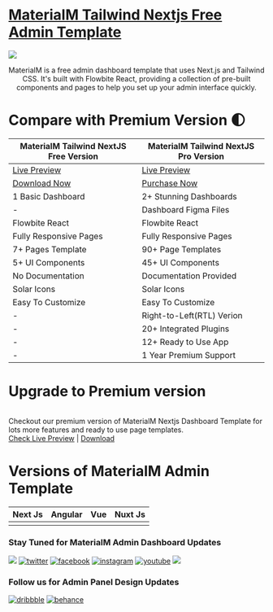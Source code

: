 
# <a href="https://materialm-tailwind-nextjs-free.vercel.app/">MaterialM Tailwind Nextjs Free Admin Template</a>

<!-- Main image of Template -->
<a target="_blank" href="https://www.wrappixel.com/templates/materialm-free-nextjs-admin-template/">
  <img src="https://www.wrappixel.com/wp-content/uploads/2024/08/MaterialM_Free_version.jpg" />
</a>


<p style="text-align:center;">MaterialM is a free admin dashboard template that uses Next.js and Tailwind CSS. It's built with Flowbite React, providing a collection of pre-built components and pages to help you set up your admin interface quickly.
</p>

# Compare with Premium Version 🌓

<table>
<thead>
<tr>
<th>MaterialM Tailwind NextJS Free Version</th>
<th>MaterialM Tailwind NextJS Pro Version</th>
</tr>
</thead>
<tbody>
<tr>
  <td>
    <a href="https://materialm-tailwind-nextjs-free.vercel.app/">Live Preview</a>
  </td>
  <td>
  <a href="https://material-m-nextjs-main.vercel.app/">Live Preview</a>
  </td>
</tr>
<tr>
  <td>
    <a href="https://www.wrappixel.com/templates/materialm-free-nextjs-admin-template/">Download Now</a>
  </td>
  <td>
    <a href="https://www.wrappixel.com/templates/materialm-next-js-tailwind-dashboard-template/?ref=33">Purchase Now</a>
  </td>
</tr>
<tr>
  <td>
  1 Basic Dashboard
  </td>
  <td>
  2+ Stunning Dashboards
  </td>
</tr>
<tr>
  <td>
  -
  </td>
  <td>
  Dashboard Figma Files
  </td>
</tr>
<tr>
  <td>
  Flowbite React
  </td>
  <td>
  Flowbite React
  </td>
</tr>
<tr>
  <td>
  Fully Responsive Pages
  </td>
  <td>
  Fully Responsive Pages
  </td>
</tr>
<tr>
  <td>
  7+ Pages Template
  </td>
  <td>
  90+ Page Templates
  </td>
</tr>
<tr>
  <td>
  5+ UI Components
  </td>
  <td>
  45+ UI Components
  </td>
</tr>
<tr>
  <td>
  No Documentation
  </td>
  <td>
  Documentation Provided
  </td>
</tr>
<tr>
  <td>
  Solar Icons
  </td>
  <td>
  Solar Icons
  </td>
</tr>
<tr>
  <td>
  Easy To Customize
  </td>
  <td>
  Easy To Customize
  </td>
</tr>
<tr>
  <td>
  -
  </td>
  <td>
  Right-to-Left(RTL) Verion
  </td>
</tr>
<tr>
  <td>
  -
  </td>
  <td>
  20+ Integrated Plugins
  </td>
</tr>
<tr>
  <td>
  -
  </td>
  <td>
  12+ Ready to Use App
  </td>
</tr>
<tr>
  <td>
  -
  </td>
  <td>
  1 Year Premium Support
  </td>
</tr>
</tbody>
</table>



# Upgrade to Premium version

<a target="_blank" href="https://www.wrappixel.com/templates/materialm-next-js-tailwind-dashboard-template/?ref=33">
  <img src="https://www.wrappixel.com/wp-content/uploads/edd/2024/08/materialm-nextjs-admin-dashboard.jpg" alt="">
</a>
<p>
  Checkout our premium version of MaterialM Nextjs Dashboard Template for lots more features and ready to use page templates.<br>
  <a href="https://material-m-nextjs-main.vercel.app/">Check Live Preview</a> | <a href="https://www.wrappixel.com/templates/materialm-next-js-tailwind-dashboard-template/?ref=33">Download</a>
</p>

<!-- Versions of Template -->
# Versions of MaterialM Admin Template
<table>
<thead>
<tr>
<th>Next Js</th>
<th>Angular</th>
<th>Vue</th>
<th>Nuxt Js</th>
</tr>
</thead>
<tbody>
<tr>
<td>
  <a href="https://www.wrappixel.com/templates/materialm-next-js-tailwind-dashboard-template/?ref=33" width="150px">
    <img src="https://www.wrappixel.com/wp-content/uploads/edd/2024/08/materialm-nextjs-admin-dashboard.jpg" alt="" style="max-width:150px;">
  </a>
</td>
<td>
  <a href="https://www.wrappixel.com/templates/spike-angular-admin-template/" rel="nofollow" width="150px">
    <img src="https://www.wrappixel.com/wp-content/uploads/edd/2024/05/spike-angular-admin-wpn.jpg" alt="" style="max-width:150px;">
  </a>
</td>
<td>
  <a href="https://www.wrappixel.com/templates/spike-vuejs-admin-dashboard/" rel="nofollow" width="150px">
    <img src="https://www.wrappixel.com/wp-content/uploads/edd/2024/05/spike-vuejs-vuetify-admin-wpn.jpg" alt="" style="max-width:150px;">
  </a>
</td>
<td>
  <a href="https://www.wrappixel.com/templates/spike-nuxtjs-admin-template/" rel="nofollow" width="150px">
    <img src="https://www.wrappixel.com/wp-content/uploads/edd/2024/05/spike-nuxtjs-admin-wpn.jpg" alt="" style="max-width:150px;">
  </a>
</td>
</td>
  
</tr>
</tbody>
</table>





### Stay Tuned for MaterialM Admin Dashboard Updates

[![](https://img.shields.io/badge/GitHub-100000?style=for-the-badge&logo=github&logoColor=white)](https://github.com/wrappixel)  [![twitter](https://img.shields.io/badge/twitter-x?style=for-the-badge&logo=x&logoColor=white&color=%230f1419)](https://twitter.com/wrappixel)  [![facebook](https://img.shields.io/badge/facebook-logo?style=for-the-badge&logo=facebook&logoColor=white&color=%230866ff)](https://www.facebook.com/wrappixel)  [![instagram](https://img.shields.io/badge/instagram-logo?style=for-the-badge&logo=instagram&logoColor=white&color=%23F35369)](https://www.instagram.com/wrappixel)  [![youtube](https://img.shields.io/badge/youtube-logo?style=for-the-badge&logo=youtube&logoColor=white&color=%23cc0000)](https://www.youtube.com/wrappixel)  [![](https://img.shields.io/badge/LinkedIn-0077B5?style=for-the-badge&logo=linkedin&logoColor=white)](https://www.linkedin.com/company/wrappixel)

### Follow us for Admin Panel Design Updates

[![dribbble](https://img.shields.io/badge/dribbble-logo?style=for-the-badge&logo=dribbble&logoColor=white&color=%23ea64d9)](https://www.dribbble.com/wrappixel)  [![behance](https://img.shields.io/badge/behance-logo?style=for-the-badge&logo=behance&logoColor=white&color=%230057ff)](https://www.behance.net/wrappixel)
